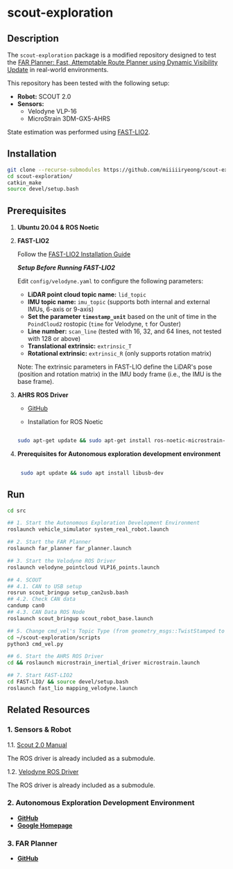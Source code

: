 # scout-exploration

## Description

The `scout-exploration` package is a modified repository designed to test the [FAR Planner: Fast, Attemptable Route Planner using Dynamic Visibility Update](https://github.com/MichaelFYang/far_planner.git) in real-world environments.

This repository has been tested with the following setup:

- **Robot:** SCOUT 2.0
- **Sensors:**
    - Velodyne VLP-16
    - MicroStrain 3DM-GX5-AHRS

State estimation was performed using [FAST-LIO2](https://github.com/hku-mars/FAST_LIO.git).

## Installation

```bash
git clone --recurse-submodules https://github.com/miiiiiryeong/scout-exploration.git
cd scout-exploration/
catkin_make
source devel/setup.bash
```

## Prerequisites

1. **Ubuntu 20.04 & ROS Noetic**
2. **FAST-LIO2**
    
    Follow the [FAST-LIO2 Installation Guide](https://github.com/hku-mars/FAST_LIO.git)
    
    ***Setup Before Running FAST-LIO2***
    
    Edit `config/velodyne.yaml` to configure the following parameters:
    
    - **LiDAR point cloud topic name:** `lid_topic`
    - **IMU topic name:** `imu_topic` (supports both internal and external IMUs, 6-axis or 9-axis)
    - **Set the parameter `timestamp_unit`** based on the unit of time in the `PoindCloud2` rostopic (`time` for Velodyne, `t` for Ouster)
    - **Line number:** `scan_line` (tested with 16, 32, and 64 lines, not tested with 128 or above)
    - **Translational extrinsic:** `extrinsic_T`
    - **Rotational extrinsic:** `extrinsic_R` (only supports rotation matrix)
    
    Note: The extrinsic parameters in FAST-LIO define the LiDAR's pose (position and rotation matrix) in the IMU body frame (i.e., the IMU is the base frame).
    
3. **AHRS ROS Driver**
    
    - [GitHub](https://github.com/LORD-MicroStrain/microstrain_inertial)
    
    - Installation for ROS Noetic
    
    ```bash
    
    sudo apt-get update && sudo apt-get install ros-noetic-microstrain-inertial-driver

    ```
4. **Prerequisites for Autonomous exploration development environment**
   ```bash
    
    sudo apt update && sudo apt install libusb-dev

    ```

## Run

```bash
cd src

## 1. Start the Autonomous Exploration Development Environment
roslaunch vehicle_simulator system_real_robot.launch

## 2. Start the FAR Planner
roslaunch far_planner far_planner.launch

## 3. Start the Velodyne ROS Driver
roslaunch velodyne_pointcloud VLP16_points.launch

## 4. SCOUT
## 4.1. CAN to USB setup
rosrun scout_bringup setup_can2usb.bash
## 4.2. Check CAN data
candump can0
## 4.3. CAN Data ROS Node
roslaunch scout_bringup scout_robot_base.launch

## 5. Change cmd_vel's Topic Type (from geometry_msgs::TwistStamped to geometry_msgs::Twist)
cd ~/scout-exploration/scripts
python3 cmd_vel.py

## 6. Start the AHRS ROS Driver
cd && roslaunch microstrain_inertial_driver microstrain.launch

## 7. Start FAST-LIO2
cd FAST-LIO/ && source devel/setup.bash
roslaunch fast_lio mapping_velodyne.launch
```

## Related Resources

### 1. Sensors & Robot

1.1. [Scout 2.0 Manual](https://docs.roas.co.kr/_downloads/c7772e0bb1e61af1b52371f2309a2907/Scout_2.0_User_Manual.pdf)

The ROS driver is already included as a submodule.

1.2. [Velodyne ROS Driver](https://github.com/ros-drivers/velodyne.git)

The ROS driver is already included as a submodule.

### 2. Autonomous Exploration Development Environment

- [**GitHub**](https://github.com/HongbiaoZ/autonomous_exploration_development_environment)
- [**Google Homepage**](https://github.com/HongbiaoZ/autonomous_exploration_development_environment)

### 3. FAR Planner

- [**GitHub**](https://github.com/HongbiaoZ/autonomous_exploration_development_environment)
